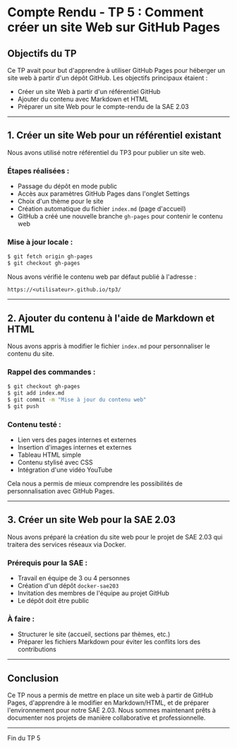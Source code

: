 # Compte Rendu - TP 5 : Comment créer un site Web sur GitHub Pages

## Objectifs du TP

Ce TP avait pour but d'apprendre à utiliser GitHub Pages pour héberger un site web à partir d'un dépôt GitHub. Les objectifs principaux étaient :

- Créer un site Web à partir d'un référentiel GitHub
- Ajouter du contenu avec Markdown et HTML
- Préparer un site Web pour le compte-rendu de la SAE 2.03

---

## 1. Créer un site Web pour un référentiel existant

Nous avons utilisé notre référentiel du TP3 pour publier un site web.

### Étapes réalisées :
- Passage du dépôt en mode public
- Accès aux paramètres GitHub Pages dans l'onglet Settings
- Choix d'un thème pour le site
- Création automatique du fichier `index.md` (page d'accueil)
- GitHub a créé une nouvelle branche `gh-pages` pour contenir le contenu web

### Mise à jour locale :
```bash
$ git fetch origin gh-pages
$ git checkout gh-pages
```

Nous avons vérifié le contenu web par défaut publié à l'adresse :
```
https://<utilisateur>.github.io/tp3/
```

---

## 2. Ajouter du contenu à l'aide de Markdown et HTML

Nous avons appris à modifier le fichier `index.md` pour personnaliser le contenu du site.

### Rappel des commandes :
```bash
$ git checkout gh-pages
$ git add index.md
$ git commit -m "Mise à jour du contenu web"
$ git push
```

### Contenu testé :
- Lien vers des pages internes et externes
- Insertion d'images internes et externes
- Tableau HTML simple
- Contenu stylisé avec CSS
- Intégration d'une vidéo YouTube

Cela nous a permis de mieux comprendre les possibilités de personnalisation avec GitHub Pages.

---

## 3. Créer un site Web pour la SAE 2.03

Nous avons préparé la création du site web pour le projet de SAE 2.03 qui traitera des services réseaux via Docker.

### Prérequis pour la SAE :
- Travail en équipe de 3 ou 4 personnes
- Création d'un dépôt `docker-sae203`
- Invitation des membres de l'équipe au projet GitHub
- Le dépôt doit être public

### À faire :
- Structurer le site (accueil, sections par thèmes, etc.)
- Préparer les fichiers Markdown pour éviter les conflits lors des contributions

---

## Conclusion

Ce TP nous a permis de mettre en place un site web à partir de GitHub Pages, d'apprendre à le modifier en Markdown/HTML, et de préparer l'environnement pour notre SAE 2.03. Nous sommes maintenant prêts à documenter nos projets de manière collaborative et professionnelle.

---

Fin du TP 5

